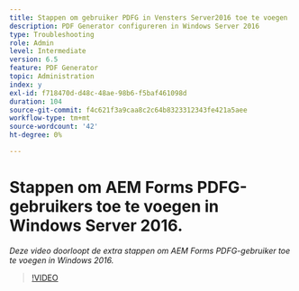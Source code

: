 ```yaml
---
title: Stappen om gebruiker PDFG in Vensters Server2016 toe te voegen
description: PDF Generator configureren in Windows Server 2016
type: Troubleshooting
role: Admin
level: Intermediate
version: 6.5
feature: PDF Generator
topic: Administration
index: y
exl-id: f718470d-d48c-48ae-98b6-f5baf461098d
duration: 104
source-git-commit: f4c621f3a9caa8c2c64b8323312343fe421a5aee
workflow-type: tm+mt
source-wordcount: '42'
ht-degree: 0%

---
```


# Stappen om AEM Forms PDFG-gebruikers toe te voegen in Windows Server 2016.

*Deze video doorloopt de extra stappen om AEM Forms PDFG-gebruiker toe te voegen in Windows 2016.*

>[!VIDEO](https://video.tv.adobe.com/v/335479?quality=12&learn=on)

